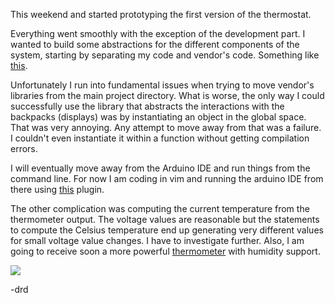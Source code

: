This weekend and started prototyping the first version of the thermostat.

Everything went smoothly with the exception of the development part. I wanted
to build some abstractions for the different components of the system, starting
by separating my code and vendor's code. Something like
[this](http://arduino.stackexchange.com/a/579).

Unfortunately I run into fundamental issues when trying to move vendor's
libraries from the main project directory. What is worse, the only way I could
successfully use the library that abstracts the interactions with the backpacks
(displays) was by instantiating an object in the global space. That was very
annoying. Any attempt to move away from that was a failure. I couldn't even
instantiate it within a function without getting compilation errors.

I will eventually move away from the Arduino IDE and run things from the
command line.  For now I am coding in vim and running the arduino IDE from 
there using
[this](http://usevim.com/2015/05/25/hardy/) plugin.

The other complication was computing the current temperature from the
thermometer output.  The voltage values are reasonable but the statements to
compute the Celsius temperature end up generating very different values for
small voltage value changes. I have to investigate further. Also, I am going to
receive soon a more powerful
[thermometer](https://www.adafruit.com/products/1899) with humidity support.

![](https://api.monosnap.com/rpc/file/download?id=6fWUXW4yBurQIiwF9QCMwQqflQZJBu)

-drd
